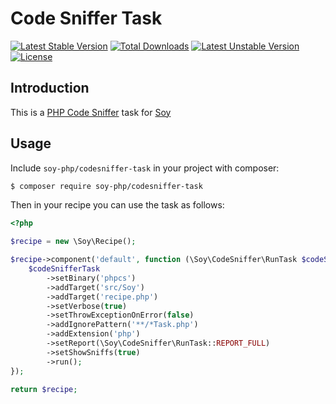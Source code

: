 # Code Sniffer Task

[![Latest Stable Version](https://poser.pugx.org/soy-php/codesniffer-task/v/stable)](https://packagist.org/packages/soy-php/codesniffer-task) [![Total Downloads](https://poser.pugx.org/soy-php/codesniffer-task/downloads)](https://packagist.org/packages/soy-php/codesniffer-task) [![Latest Unstable Version](https://poser.pugx.org/soy-php/codesniffer-task/v/unstable)](https://packagist.org/packages/soy-php/codesniffer-task) [![License](https://poser.pugx.org/soy-php/codesniffer-task/license)](https://packagist.org/packages/soy-php/codesniffer-task)

## Introduction
This is a [PHP Code Sniffer](https://github.com/squizlabs/PHP_CodeSniffer) task for [Soy](https://github.com/soy-php/soy)

## Usage
Include `soy-php/codesniffer-task` in your project with composer:

```sh
$ composer require soy-php/codesniffer-task
```

Then in your recipe you can use the task as follows:
```php
<?php

$recipe = new \Soy\Recipe();

$recipe->component('default', function (\Soy\CodeSniffer\RunTask $codeSnifferTask) {
    $codeSnifferTask
        ->setBinary('phpcs')
        ->addTarget('src/Soy')
        ->addTarget('recipe.php')
        ->setVerbose(true)
        ->setThrowExceptionOnError(false)
        ->addIgnorePattern('**/*Task.php')
        ->addExtension('php')
        ->setReport(\Soy\CodeSniffer\RunTask::REPORT_FULL)
        ->setShowSniffs(true)
        ->run();
});

return $recipe;
```

